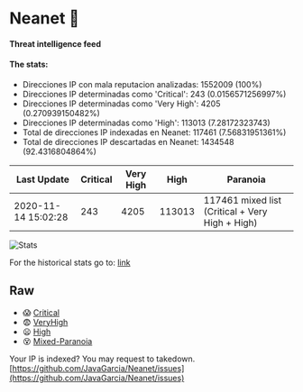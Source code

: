 # Neanet :hocho:
#### Threat intelligence feed
#### The stats:

- Direcciones IP con mala reputacion analizadas: 1552009 (100%)
- Direcciones IP determinadas como 'Critical':  243 (0.0156571256997%)
- Direcciones IP determinadas como 'Very High':  4205 (0.270939150482%)
- Direcciones IP determinadas como 'High':  113013 (7.28172323743)
- Total de direcciones IP indexadas en Neanet:  117461 (7.56831951361%)
- Total de direcciones IP descartadas en Neanet:  1434548 (92.4316804864%)

| Last Update | Critical | Very High | High | Paranoia |
| --- | --- | --- | --- | --- |
| 2020-11-14 15:02:28 | 243 | 4205 | 113013 | 117461 mixed list (Critical + Very High + High)|

![Stats](https://docs.google.com/spreadsheets/d/e/2PACX-1vSnaNMIXVabIpDJjufMlzH7poXnshF3mgd8Is1g9ytUEzVsP5my4Trn8f-xkoLLQ38xpL3HtmUexLo6/pubchart?oid=501124687&format=image)

For the historical stats go to: [link](/stats.csv)
## Raw
- :scream: [Critical](https://raw.githubusercontent.com/JavaGarcia/Neanet/master/blacklists/neanet_critical.txt)
- :fearful: [VeryHigh](https://raw.githubusercontent.com/JavaGarcia/Neanet/master/blacklists/neanet_veryHigh.txtt)
- :frowning: [High](https://raw.githubusercontent.com/JavaGarcia/Neanet/master/blacklists/neanet_high.txt)
- :dizzy_face: [Mixed-Paranoia](https://raw.githubusercontent.com/JavaGarcia/Neanet/master/blacklists/neanet_all.txt)


Your IP is indexed? You may request to takedown. [https://github.com/JavaGarcia/Neanet/issues](https://github.com/JavaGarcia/Neanet/issues)



























































































































































































































































































































































































































































































































































































































































































































































































































































































































































































































































































































































































































































































































































































































































































































































































































































































































































































































































































































































































































































































































































































































